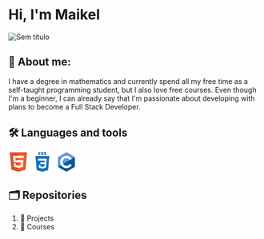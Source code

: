 # Hi, I'm Maikel

![Sem título](https://github.com/umaikel/umaikel/assets/155118558/3f11247f-18f7-4ab5-9e9a-b8418db8f337)

##  👤 About me:
I have a degree in mathematics and currently spend all my free time as a self-taught programming student, but I also love free courses.
Even though I'm a beginner, I can already say that I'm passionate about developing with plans to become a Full Stack Developer.

## 🛠 Languages and tools

<div>
  <img src="https://github.com/devicons/devicon/blob/master/icons/html5/html5-original.svg" title="HTML5" alt="HTML" width="40" height="40"/>&nbsp;
  <img src="https://github.com/devicons/devicon/blob/master/icons/css3/css3-plain-wordmark.svg"  title="CSS3" alt="CSS" width="40" height="40"/>&nbsp;
  <img src="https://github.com/devicons/devicon/blob/master/icons/c/c-original.svg"  title="C" alt="C" width="40" height="40"/>&nbsp;
</div>
<!--- icons repository https://github.com/devicons/devicon/tree/master -->

## 🗂 Repositories

1. 📂 Projects
2. 📂 Courses
